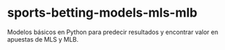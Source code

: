 # sports-betting-models-mls-mlb
Modelos básicos en Python para predecir resultados y encontrar valor en apuestas de MLS y MLB.
